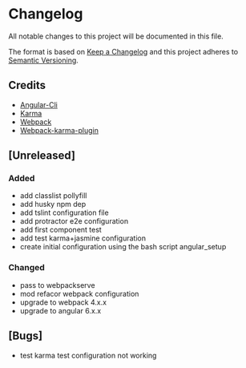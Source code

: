 # Changelog

All notable changes to this project will be documented in this file.

The format is based on [Keep a Changelog](http://keepachangelog.com/en/1.0.0/)
and this project adheres to [Semantic Versioning](http://semver.org/spec/v2.0.0.html).

## Credits

- [Angular-Cli](https://github.com/angular/angular-cli)
- [Karma](https://github.com/karma-runner/karma)
- [Webpack](https://github.com/webpack/webpack)
- [Webpack-karma-plugin](https://github.com/webpack-contrib/karma-webpack)

## [Unreleased]

### Added

- add classlist pollyfill
- add husky npm dep
- add tslint configuration file
- add protractor e2e configuration
- add first component test
- add test karma+jasmine configuration
- create initial configuration using the bash script angular_setup

### Changed

- pass to webpackserve
- mod refacor webpack configuration
- upgrade to webpack 4.x.x
- upgrade to angular 6.x.x

## [Bugs]

- test karma test configuration not working